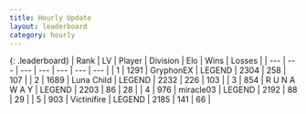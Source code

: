 ```yaml
---
title: Hourly Update
layout: leaderboard
category: hourly
---
```


{: .leaderboard}
| Rank | LV | Player | Division | Elo | Wins | Losses |
| --- | --- | --- | --- | --- | --- | --- |
| <span data-change="0">1</span> | 1291 | <span title="ID: 315148">GryphonEX</span> | LEGEND | <span data-change="0">2304</span> | <span data-change="0">258</span> | <span data-change="0">107</span> |
| <span data-change="0">2</span> | 1689 | <span title="ID: 164871">Luna Child</span> | LEGEND | <span data-change="0">2232</span> | <span data-change="0">226</span> | <span data-change="0">103</span> |
| <span data-change="0">3</span> | 854 | <span title="ID: 66144">R U N A W A Y</span> | LEGEND | <span data-change="0">2203</span> | <span data-change="0">86</span> | <span data-change="0">28</span> |
| <span data-change="1">4</span> | 976 | <span title="ID: 416373">miracle03</span> | LEGEND | <span data-change="8">2192</span> | <span data-change="2">88</span> | <span data-change="0">29</span> |
| <span data-change="-1">5</span> | 903 | <span title="ID: 112242">Victinifire</span> | LEGEND | <span data-change="0">2185</span> | <span data-change="0">141</span> | <span data-change="0">66</span> |